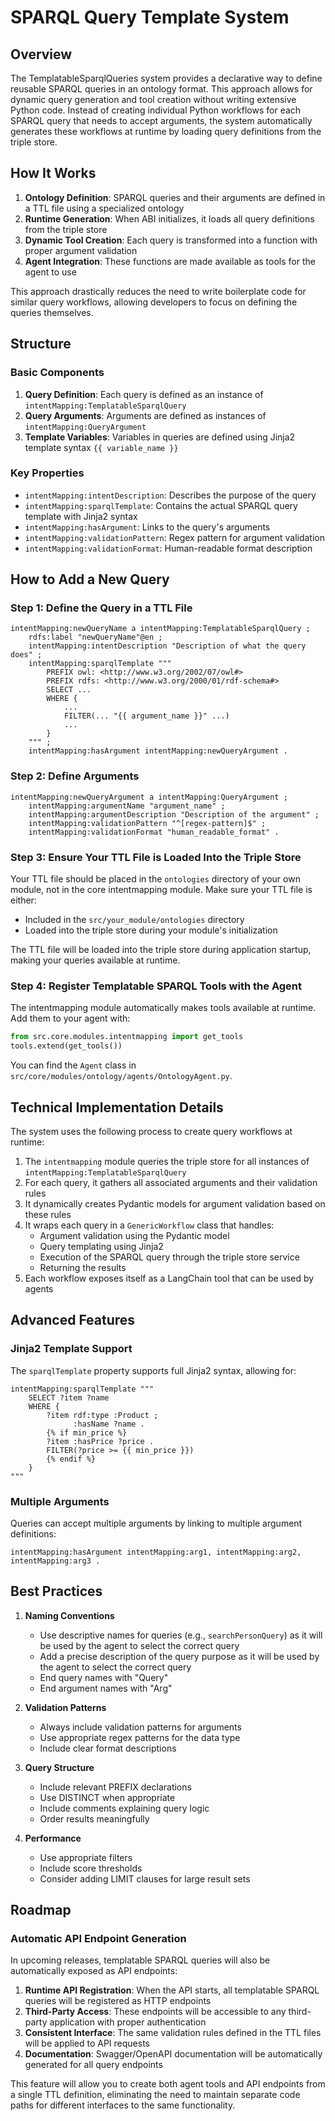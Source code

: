 # SPARQL Query Template System

## Overview
The TemplatableSparqlQueries system provides a declarative way to define reusable SPARQL queries in an ontology format. This approach allows for dynamic query generation and tool creation without writing extensive Python code. Instead of creating individual Python workflows for each SPARQL query that needs to accept arguments, the system automatically generates these workflows at runtime by loading query definitions from the triple store.

## How It Works

1. **Ontology Definition**: SPARQL queries and their arguments are defined in a TTL file using a specialized ontology
2. **Runtime Generation**: When ABI initializes, it loads all query definitions from the triple store
3. **Dynamic Tool Creation**: Each query is transformed into a function with proper argument validation
4. **Agent Integration**: These functions are made available as tools for the agent to use

This approach drastically reduces the need to write boilerplate code for similar query workflows, allowing developers to focus on defining the queries themselves.

## Structure

### Basic Components
1. **Query Definition**: Each query is defined as an instance of `intentMapping:TemplatableSparqlQuery`
2. **Query Arguments**: Arguments are defined as instances of `intentMapping:QueryArgument`
3. **Template Variables**: Variables in queries are defined using Jinja2 template syntax `{{ variable_name }}`

### Key Properties
- `intentMapping:intentDescription`: Describes the purpose of the query
- `intentMapping:sparqlTemplate`: Contains the actual SPARQL query template with Jinja2 syntax
- `intentMapping:hasArgument`: Links to the query's arguments
- `intentMapping:validationPattern`: Regex pattern for argument validation
- `intentMapping:validationFormat`: Human-readable format description

## How to Add a New Query

### Step 1: Define the Query in a TTL File
```turtle
intentMapping:newQueryName a intentMapping:TemplatableSparqlQuery ;
    rdfs:label "newQueryName"@en ;
    intentMapping:intentDescription "Description of what the query does" ;
    intentMapping:sparqlTemplate """
        PREFIX owl: <http://www.w3.org/2002/07/owl#>
        PREFIX rdfs: <http://www.w3.org/2000/01/rdf-schema#>
        SELECT ...
        WHERE {
            ...
            FILTER(... "{{ argument_name }}" ...)
            ...
        }
    """ ;
    intentMapping:hasArgument intentMapping:newQueryArgument .
```

### Step 2: Define Arguments
```turtle
intentMapping:newQueryArgument a intentMapping:QueryArgument ;
    intentMapping:argumentName "argument_name" ;
    intentMapping:argumentDescription "Description of the argument" ;
    intentMapping:validationPattern "^[regex-pattern]$" ;
    intentMapping:validationFormat "human_readable_format" .
```

### Step 3: Ensure Your TTL File is Loaded Into the Triple Store
Your TTL file should be placed in the `ontologies` directory of your own module, not in the core intentmapping module. Make sure your TTL file is either:
- Included in the `src/your_module/ontologies` directory
- Loaded into the triple store during your module's initialization

The TTL file will be loaded into the triple store during application startup, making your queries available at runtime.

### Step 4: Register Templatable SPARQL Tools with the Agent
The intentmapping module automatically makes tools available at runtime. Add them to your agent with:

```python
from src.core.modules.intentmapping import get_tools
tools.extend(get_tools())
```

You can find the `Agent` class in `src/core/modules/ontology/agents/OntologyAgent.py`.

## Technical Implementation Details

The system uses the following process to create query workflows at runtime:

1. The `intentmapping` module queries the triple store for all instances of `intentMapping:TemplatableSparqlQuery`
2. For each query, it gathers all associated arguments and their validation rules
3. It dynamically creates Pydantic models for argument validation based on these rules
4. It wraps each query in a `GenericWorkflow` class that handles:
   - Argument validation using the Pydantic model
   - Query templating using Jinja2
   - Execution of the SPARQL query through the triple store service
   - Returning the results
5. Each workflow exposes itself as a LangChain tool that can be used by agents

## Advanced Features

### Jinja2 Template Support
The `sparqlTemplate` property supports full Jinja2 syntax, allowing for:

```turtle
intentMapping:sparqlTemplate """
    SELECT ?item ?name
    WHERE {
        ?item rdf:type :Product ;
              :hasName ?name .
        {% if min_price %}
        ?item :hasPrice ?price .
        FILTER(?price >= {{ min_price }})
        {% endif %}
    }
"""
```

### Multiple Arguments
Queries can accept multiple arguments by linking to multiple argument definitions:

```turtle
intentMapping:hasArgument intentMapping:arg1, intentMapping:arg2, intentMapping:arg3 .
```

## Best Practices

1. **Naming Conventions**
   - Use descriptive names for queries (e.g., `searchPersonQuery`) as it will be used by the agent to select the correct query
   - Add a precise description of the query purpose as it will be used by the agent to select the correct query
   - End query names with "Query"
   - End argument names with "Arg"

2. **Validation Patterns**
   - Always include validation patterns for arguments
   - Use appropriate regex patterns for the data type
   - Include clear format descriptions

3. **Query Structure**
   - Include relevant PREFIX declarations
   - Use DISTINCT when appropriate
   - Include comments explaining query logic
   - Order results meaningfully

4. **Performance**
   - Use appropriate filters
   - Include score thresholds
   - Consider adding LIMIT clauses for large result sets

## Roadmap

### Automatic API Endpoint Generation
In upcoming releases, templatable SPARQL queries will also be automatically exposed as API endpoints:

1. **Runtime API Registration**: When the API starts, all templatable SPARQL queries will be registered as HTTP endpoints
2. **Third-Party Access**: These endpoints will be accessible to any third-party application with proper authentication
3. **Consistent Interface**: The same validation rules defined in the TTL files will be applied to API requests
4. **Documentation**: Swagger/OpenAPI documentation will be automatically generated for all query endpoints

This feature will allow you to create both agent tools and API endpoints from a single TTL definition, eliminating the need to maintain separate code paths for different interfaces to the same functionality.

